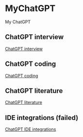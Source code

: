 # MyChatGPT

My ChatGPT

## ChatGPT interview

[ChatGPT interview](ChatGPT_Interview.md)

## ChatGPT coding

[ChatGPT coding](ChatGPT_Coding.md)

## ChatGPT literature

[ChatGPT literature](Literature/ChatGPT_Literature.md)

## IDE integrations (failed)

[ChatGPT IDE integrations](ChatGPT_IDE_integration.md)
